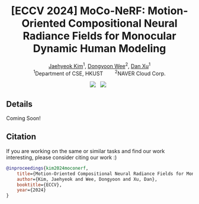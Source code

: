 <p align="center">
  <h1 align="center">
    <strong>
      [ECCV 2024] MoCo-NeRF: Motion-Oriented Compositional Neural Radiance Fields for Monocular Dynamic Human Modeling
    </strong>
  </h1>

  <p align="center">
    <a href="https://stevejaehyeok.github.io/">Jaehyeok Kim</a><sup>1</sup>,
    <a href="https://scholar.google.com/citations?user=oEKX8h0AAAAJ&hl=ko/">Dongyoon Wee</a><sup>2</sup>,
    <a href="https://www.danxurgb.net/">Dan Xu</a><sup>1</sup>
    <br>
    <sup>1</sup>Department of CSE, HKUST</span>&emsp;&emsp;
    <sup>2</sup>NAVER Cloud Corp.</span>
  </p>

  <div align="center">
    <a href=https://arxiv.org/abs/2407.11962><img src='https://img.shields.io/badge/arXiv-2407.11962-b31b1b.svg'></a>  
    <a href='https://stevejaehyeok.github.io/publications/moco-nerf/'><img src='https://img.shields.io/badge/Project-Page-Green'></a>  
  </div>
  
  <h2>Details</h2>
  <p>Coming Soon!</p>
</p>



## Citation
If you are working on the same or similar tasks and find our work interesting, please consider citing our work :)
```BibTeX
@inproceedings{kim2024moconerf,
    title={Motion-Oriented Compositional Neural Radiance Fields for Monocular Dynamic Human Modeling},
    author={Kim, Jaehyeok and Wee, Dongyoon and Xu, Dan},
    booktitle={ECCV},
    year={2024}
}
```

